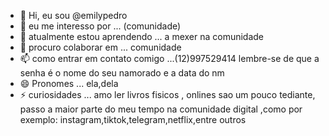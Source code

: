 - 👋 Hi, eu sou @emilypedro
- 👀 eu me interesso por ... (comunidade)
- 🌱 atualmente estou aprendendo ... a mexer na comunidade
- 💞️ procuro colaborar em  ... comunidade
- 📫 como entrar em contato comigo ...(12)997529414 lembre-se de que a senha é o nome do seu namorado e a data do nm 
- 😄 Pronomes ... ela,dela
- ⚡ curiosidades ... amo ler livros fisicos , onlines sao um pouco tediante, passo a maior parte do meu tempo  na comunidade digital ,como por exemplo: instagram,tiktok,telegram,netflix,entre outros

<!---
emilypedro/emilypedro is a ✨ special ✨ repository because its `README.md` (this file) appears on your GitHub profile.
You can click the Preview link to take a look at your changes.
--->
